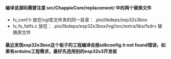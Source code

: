 #### 编译该源码需要注意 src/ChappieCore/replacement/  中的两个替换文件
- lv_conf.h  放在lvgl库文件夹的同一目录：  .pio/libdeps/esp32s3box
- lv_fs_fatfs.c  放在：  .pio/libdeps/esp32s3box/lvgl/src/extra/libs/fsdrv  替换原文件

#### 最近发现esp32s3box这个板子的工程编译会报sdkconfig.h not found错误，如果有arduino工程需求，最好先选用别的esp32s3开发板
